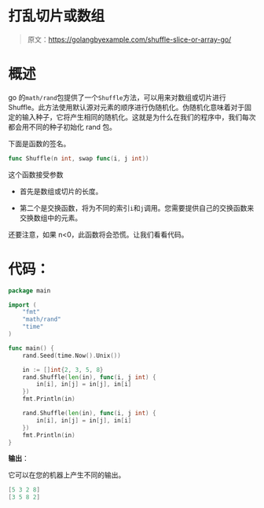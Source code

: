 # 打乱切片或数组

> 原文：<https://golangbyexample.com/shuffle-slice-or-array-go/>

# **概述**

go 的`math/rand`包提供了一个`Shuffle`方法，可以用来对数组或切片进行 Shuffle。此方法使用默认源对元素的顺序进行伪随机化。伪随机化意味着对于固定的输入种子，它将产生相同的随机化。这就是为什么在我们的程序中，我们每次都会用不同的种子初始化 rand 包。

下面是函数的签名。

```go
func Shuffle(n int, swap func(i, j int))
```

这个函数接受参数

*   首先是数组或切片的长度。

*   第二个是交换函数，将为不同的索引`i`和`j`调用。您需要提供自己的交换函数来交换数组中的元素。

还要注意，如果 n<0，此函数将会恐慌。让我们看看代码。

# **代码**：

```go
package main

import (
    "fmt"
    "math/rand"
    "time"
)

func main() {
    rand.Seed(time.Now().Unix())

    in := []int{2, 3, 5, 8}
    rand.Shuffle(len(in), func(i, j int) {
        in[i], in[j] = in[j], in[i]
    })
    fmt.Println(in)

    rand.Shuffle(len(in), func(i, j int) {
        in[i], in[j] = in[j], in[i]
    })
    fmt.Println(in)
}
```

**输出**：

它可以在您的机器上产生不同的输出。

```go
[5 3 2 8]
[3 5 8 2]
```